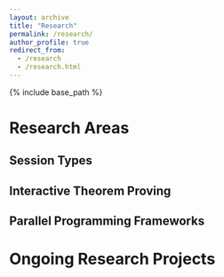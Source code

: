 ```yaml
---
layout: archive
title: "Research"
permalink: /research/
author_profile: true
redirect_from:
  - /research
  - /research.html
---
```


{% include base_path %}

# Research Areas

## Session Types

## Interactive Theorem Proving

## Parallel Programming Frameworks

# Ongoing Research Projects
